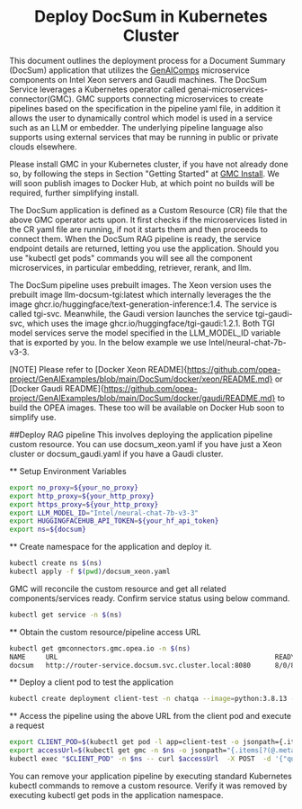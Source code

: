 <h1 align="center" id="title">Deploy DocSum in Kubernetes Cluster</h1>

This document outlines the deployment process for a Document Summary (DocSum) application that utilizes the [GenAIComps](https://github.com/opea-project/GenAIComps.git) microservice components on Intel Xeon servers and Gaudi machines.
The DocSum Service leverages a Kubernetes operator called genai-microservices-connector(GMC). GMC supports connecting microservices to create pipelines based on the specification in the pipeline yaml file, in addition it allows the user to dynamically control which model is used in a service such as an LLM or embedder. The underlying pipeline language also supports using external services that may be running in public or private clouds elsewhere.

Please install GMC in your Kubernetes cluster, if you have not already done so, by following the steps in Section "Getting Started" at [GMC Install](https://github.com/opea-project/GenAIInfra/tree/main/microservices-connector#readme). We will soon publish images to Docker Hub, at which point no builds will be required, further simplifying install.

The DocSum application is defined as a Custom Resource (CR) file that the above GMC operator acts upon. It first checks if the microservices listed in the CR yaml file are running, if not it starts them and then proceeds to connect them. When the DocSum RAG pipeline is ready, the service endpoint details are returned, letting you use the application. Should you use "kubectl get pods" commands you will see all the component microservices, in particular embedding, retriever, rerank, and llm.

The DocSum pipeline uses  prebuilt images. The Xeon version uses the prebuilt image llm-docsum-tgi:latest which internally leverages the
the image ghcr.io/huggingface/text-generation-inference:1.4. The service is called tgi-svc. Meanwhile, the Gaudi version launches the
service tgi-gaudi-svc, which uses the image ghcr.io/huggingface/tgi-gaudi:1.2.1. Both TGI model services serve the model specified in the LLM_MODEL_ID variable that is exported by you. In the below example we use Intel/neural-chat-7b-v3-3.


[NOTE]
Please refer to [Docker Xeon README]{https://github.com/opea-project/GenAIExamples/blob/main/DocSum/docker/xeon/README.md} or [Docker Gaudi README]{https://github.com/opea-project/GenAIExamples/blob/main/DocSum/docker/gaudi/README.md} to build the OPEA images. These too will be available on Docker Hub soon to simplify use.


##Deploy RAG pipeline
This involves deploying the application pipeline custom resource. You can use docsum_xeon.yaml if you have just a Xeon cluster or docsum_gaudi.yaml if you have a Gaudi cluster.

** Setup Environment Variables

```bash
export no_proxy=${your_no_proxy}
export http_proxy=${your_http_proxy}
export https_proxy=${your_http_proxy}
export LLM_MODEL_ID="Intel/neural-chat-7b-v3-3"
export HUGGINGFACEHUB_API_TOKEN=${your_hf_api_token}
export ns=${docsum}
```

** Create namespace for the application and deploy it.
```bash
kubectl create ns $(ns)
kubectl apply -f $(pwd)/docsum_xeon.yaml
```

GMC will reconcile the custom resource and get all related components/services ready. Confirm service status using below command.
```bash
kubectl get service -n $(ns)
```

** Obtain the custom resource/pipeline access URL

```bash
kubectl get gmconnectors.gmc.opea.io -n $(ns)
NAME     URL                                                      READY     AGE
docsum   http://router-service.docsum.svc.cluster.local:8080      8/0/8     3m
```

** Deploy a client pod to test the application

```bash
kubectl create deployment client-test -n chatqa --image=python:3.8.13 -- sleep infinity
```

** Access the pipeline using the above URL from the client pod and execute a request

```bash
export CLIENT_POD=$(kubectl get pod -l app=client-test -o jsonpath={.items..metadata.name})
export accessUrl=$(kubectl get gmc -n $ns -o jsonpath="{.items[?(@.metadata.name=='docsum')].status.accessUrl}")
kubectl exec "$CLIENT_POD" -n $ns -- curl $accessUrl  -X POST  -d '{"query":"Text Embeddings Inference (TEI) is a toolkit for deploying and serving open source text embeddings and sequence classification models. TEI enables high-performance extraction for the most popular models, including FlagEmbedding, Ember, GTE and E5."}'  -H 'Content-Type: application/json'
```

You can remove your application pipeline by executing standard Kubernetes kubectl commands to remove a custom resource. Verify it was removed by executing kubectl get pods in the application namespace.
